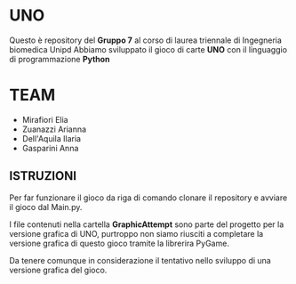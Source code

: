 # UNO

Questo è repository del **Gruppo 7** al corso di laurea triennale di Ingegneria biomedica Unipd
Abbiamo sviluppato il gioco di carte **UNO** con il linguaggio di programmazione **Python**

# TEAM

- Mirafiori Elia
- Zuanazzi Arianna
- Dell'Aquila Ilaria
- Gasparini Anna

## ISTRUZIONI

Per far funzionare il gioco da riga di comando clonare il repository e avviare il gioco dal Main.py.

I file contenuti nella cartella **GraphicAttempt** sono parte del progetto per la versione grafica di UNO,
purtroppo non siamo riusciti a completare la versione grafica di questo gioco tramite la librerira PyGame.

Da tenere comunque in considerazione il tentativo nello sviluppo di una versione grafica del gioco.
